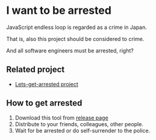 # I want to be arrested

JavaScript endless loop is regarded as a crime in Japan.

That is, also this project should be considered to crime.

And all software engineers must be arrested, right?

## Related project

* [Lets-get-arrested project](https://github.com/hamukazu/lets-get-arrested)

## How to get arrested

1. Download this tool from [release page]()
1. Distribute to your friends, colleagues, other people.
1. Wait for be arrested or do self-surrender to the police.
